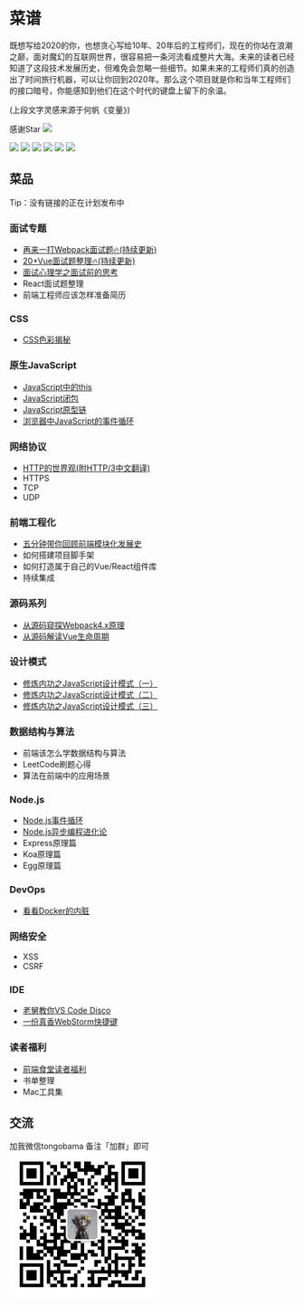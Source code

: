 # 菜谱

既想写给2020的你，也想贪心写给10年、20年后的工程师们，现在的你站在浪潮之巅，面对魔幻的互联网世界，很容易把一条河流看成整片大海。未来的读者已经知道了这段技术发展历史，但难免会忽略一些细节。如果未来的工程师们真的创造出了时间旅行机器，可以让你回到2020年。那么这个项目就是你和当年工程师们的接口暗号，你能感知到他们在这个时代的键盘上留下的余温。

(上段文字灵感来源于何帆《变量》)

感谢Star [![](https://img.shields.io/github/stars/Geekhyt/front-end-canteen?style=social)](#菜谱)


[![](https://img.shields.io/badge/WeChat-微信群-brightgreen)](#交流)
[![](https://img.shields.io/badge/公众号-前端食堂-blueviolet)](#交流)
[![](https://img.shields.io/badge/Jiujin-掘金-blue)](https://juejin.im/user/5a2de8a8f265da4320032fc4)
[![](https://img.shields.io/badge/Weibo-微博-orange)](https://weibo.com/u/2771284557)
[![](https://img.shields.io/badge/Zhihu-知乎-blue)](https://www.zhihu.com/people/huo-yi-tong-98)
[![](https://img.shields.io/badge/bilili-哔哩哔哩-ff69b4)](https://space.bilibili.com/161753278)


## 菜品

Tip：没有链接的正在计划发布中

### 面试专题
- [再来一打Webpack面试题🔥(持续更新)](https://juejin.im/post/5e6f4b4e6fb9a07cd443d4a5)
- [20+Vue面试题整理🔥(持续更新)](https://juejin.im/post/5e649e3e5188252c06113021)
- [面试心理学之面试前的思考](https://juejin.im/post/5e4a99506fb9a07ca714ae69)
- React面试题整理
- 前端工程师应该怎样准备简历

### CSS
- [CSS色彩揭秘](https://juejin.im/post/5e3cd5caf265da5735504108)

### 原生JavaScript
- [JavaScript中的this](https://juejin.im/post/5d15b72d5188255d7032ee2c)
- [JavaScript闭包](https://juejin.im/post/5d54b91fe51d45620b21c3a0)
- [JavaScript原型链](https://juejin.im/post/5d31ea79e51d457778117452)
- [浏览器中JavaScript的事件循环](https://juejin.im/post/5d2036106fb9a07eb15d76e9)

### 网络协议
- [HTTP的世界观(附HTTP/3中文翻译)](https://juejin.im/post/5dc6c7a8e51d45160d04a480)
- HTTPS
- TCP
- UDP

### 前端工程化
- [五分钟带你回顾前端模块化发展史](https://juejin.im/post/5e5e4c47f265da57715bb974)
- 如何搭建项目脚手架
- 如何打造属于自己的Vue/React组件库
- 持续集成

### 源码系列
- [从源码窥探Webpack4.x原理](https://juejin.im/post/5e1b2f77e51d454d5177a69d)
- [从源码解读Vue生命周期](https://juejin.im/post/5d1b464a51882579d824af5b)

### 设计模式
- [修炼内功之JavaScript设计模式（一）](https://juejin.im/post/5d711041f265da03b5746c26)
- [修炼内功之JavaScript设计模式（二）](https://juejin.im/post/5d9cb0636fb9a04de04d7fb0)
- [修炼内功之JavaScript设计模式（三）](https://juejin.im/post/5da6d3cc51882555704c8ff2)

### 数据结构与算法
- 前端该怎么学数据结构与算法
- LeetCode刷题心得
- 算法在前端中的应用场景

### Node.js
- [Node.js事件循环](https://juejin.im/post/5de095dd6fb9a071b5615db2)
- [Node.js异步编程进化论](https://juejin.im/post/5dd42a7651882549b16519fa)
- Express原理篇
- Koa原理篇
- Egg原理篇

### DevOps
- [看看Docker的内脏](https://juejin.im/post/5df5f924f265da339f7cf366)

### 网络安全
- XSS
- CSRF

### IDE
- [老舅教你VS Code Disco](https://juejin.im/post/5e0a1ee1518825494d3289b7)
- [一份真香WebStorm快捷键](https://juejin.im/post/5d165bde6fb9a07ef06fa7e9)

### 读者福利
- [前端食堂读者福利](https://mp.weixin.qq.com/s/cDoR8c4RI9U5dm_sQUJHCA)
- 书单整理
- Mac工具集

## 交流
加我微信tongobama 备注「加群」即可
![](https://github.com/Geekhyt/front-end-canteen/blob/master/images/qrcode.jpg)